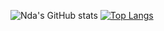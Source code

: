 ![Nda's GitHub stats](https://github-readme-stats.vercel.app/api?username=ndaastudio&theme=algolia&show_icons=true&count_private=true)
[![Top Langs](https://github-readme-stats.vercel.app/api/top-langs/?username=ndaastudio&size_weight=0.5&count_weight=0.5)](https://github.com/ndaastudio/github-readme-stats)
